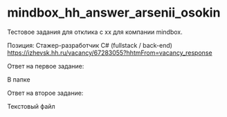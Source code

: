 # mindbox_hh_answer_arsenii_osokin

Тестовое задания для отклика с хх для компании mindbox.

Позиция: Cтажер-разработчик C# (fullstack / back-end) https://izhevsk.hh.ru/vacancy/67283055?hhtmFrom=vacancy_response

Ответ на первое задание:

В папке

Ответ на второе задание:

Текстовый файл
